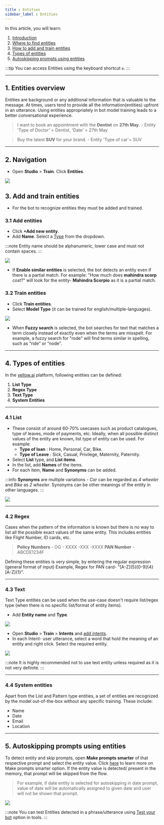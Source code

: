 ```yaml
---
title : Entities
sidebar_label : Entities
---
```



In this article, you will learn: 

1. [Introduction](#ex)
2. [Where to find entities](#na)
3. [How to add and train entities](#ate)
4. [Types of entities](#et)
5. [Autoskipping prompts using entities](#ape)

:::tip
You can access Entities using the keyboard shortcut `e`.
:::

---
## <a name="ex"></a> 1. Entities overview 



Entities are background or any additional information that is valuable to the message. At times, users tend to provide all the information(entities) upfront in an utterance. Using entities appropriately in bot model training leads to a better conversational experience.

> I want to book an appointment with the **Dentist** on **27th May**.
    - Entity 'Type of Doctor' = Dentist, 'Date' = 27th May

> Buy the latest **SUV** for your brand.
    - Entity 'Type of car'= SUV 


---

## <a name="na"></a> 2. Navigation

* Open **Studio** > **Train**. Click **Entities**.

![](https://i.imgur.com/jq1QXyS.png)

## <a name="ate"></a> 3. Add and train entities 

* For the bot to recognize entities they must be added and trained. 

### 3.1 Add entities

* Click **+Add new entity**.
* Add **Name**. Select a [Type](#et) from the dropdown.

:::note
Entity name should be alphanumeric, lower case and must not contain spaces.
:::

![](https://i.imgur.com/lrVhau8.png)

* If **Enable similar entities** is selected, the bot detects an entity even if there is a partial match. For example: "How much does **mahindra scorp** cost?" will look for the entity- **Mahindra Scorpio** as it is a partial match. 



### 3.2 Train entities

* Click **Train entities**. 
* Select **Model Type** (it can be trained for english/multiple-languages).

![](https://i.imgur.com/9rCHT2f.png)


* When **Fuzzy search** is selected, the bot searches for text that matches a term closely instead of exactly even when the terms are misspelt. For example, a fuzzy search for "rode" will find terms similar in spelling, such as “ride” or “node”. 


----

## <a name="et"></a> 4. Types of entities
In the [yellow.ai](https://cloud.yellow.ai/) platform, following entities can be defined:

1. **List Type**
2. **Regex Type**
3. **Text Type**
4. **System Entities**

---

### 4.1 List 

* These consist of around 60-70% usecases such as product catalogues, type of leaves, mode of payments, etc. Ideally, when all possible distinct values of the entity are known, list type of entity can be used. For example:
    * **Type of loan** : Home, Personal, Car, Bike. 
    * **Type of Leave** : Sick, Casual, Privilege, Maternity, Paternity.
* Select **List** type, and **List items**.
* In the list, add **Names** of the items. 
* For each item, **Name** and **Synonyms** can be added.

:::info
**Synonyms** are multiple variations - *Car* can be regarded as *4 wheeler* and *Bike* as *2 wheeler*. Synonyms can be other meanings of the entity in other languages.
:::

![](https://i.imgur.com/UEQWA4v.png)

---

### 4.2 Regex

Cases when the pattern of the information is known but there is no way to list all the possible exact values of the same entity. This includes entities like Flight Number, ID cards, etc.

> **Policy Numbers** - OG - XXXX -XXX -XXXX
> **PAN Number** - ABCDE1234F

Defining these entities is very simple, by entering the regular expression (general format of input) Example, Regex for PAN card- "[A-Z]{5}[0-9]{4}[A-Z]{1}".

---
### 4.3 Text

Text Type entities can be used when the use-case doesn't require list/regex type (when there is no specific list/format of entity items). 

* Add **Entity name** and **Type**.

![](https://i.imgur.com/m8WfLmL.png)

* Open **Studio** > **Train** > **Intents** and [add intents](https://docs.yellow.ai/docs/platform_concepts/studio/train/intents#add-intent).  
* In each Intent- user utterance, select a word that hold the meaning of an entity and right click. Select the required entity.

![](https://i.imgur.com/yg1p3Z6.jpg)


:::note
It is highly recommended not to use text entity unless required as it is not very definite. 
:::

---

### 4.4 System entities

Apart from the List and Pattern type entities, a set of entities are recognized by the model out-of-the-box without any specific training. These include:

  - Name
  - Date
  - Email
  - Location






---

## <a name="ape"></a> 5. Autoskipping prompts using entities

To detect entity and skip prompts, open **Make prompts smarter** of that respective prompt and select the entity value. Click [here](https://docs.yellow.ai/docs/platform_concepts/studio/build/nodes/prompt-nodes/#5-make-prompt-smarter) to learn more on Make prompts smarter option. 
If the entity value is detected/ present in the memory, that prompt will be skipped from the flow. 


> For example, if date entity is selected for autoskipping in date prompt, value of date will be automatically assigned to given date and user will not be shown that prompt. 

![](https://i.imgur.com/e8gUqST.png)


:::note
You can test Entities detected in a phrase/utterance using [Test your bot](https://docs.yellow.ai/docs/platform_concepts/studio/tools#21-test-your-bot) option in tools.
:::